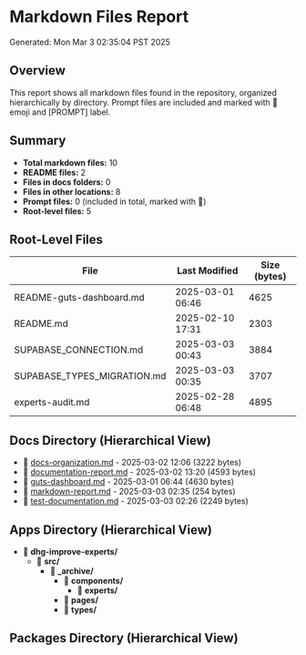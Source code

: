 # Markdown Files Report

Generated: Mon Mar  3 02:35:04 PST 2025

## Overview

This report shows all markdown files found in the repository, organized hierarchically by directory.
Prompt files are included and marked with 📜 emoji and [PROMPT] label.

## Summary

- **Total markdown files:** 10
- **README files:** 2
- **Files in docs folders:** 0
- **Files in other locations:** 8
- **Prompt files:** 0 (included in total, marked with 📜)
- **Root-level files:** 5

## Root-Level Files

| File | Last Modified | Size (bytes) |
|------|---------------|--------------|
| README-guts-dashboard.md | 2025-03-01 06:46 | 4625 |
| README.md | 2025-02-10 17:31 | 2303 |
| SUPABASE_CONNECTION.md | 2025-03-03 00:43 | 3884 |
| SUPABASE_TYPES_MIGRATION.md | 2025-03-03 00:35 | 3707 |
| experts-audit.md | 2025-02-28 06:48 | 4895 |

## Docs Directory (Hierarchical View)

- 📄 [docs-organization.md](/docs/docs-organization.md) - 2025-03-02 12:06 (3222 bytes)
- 📄 [documentation-report.md](/docs/documentation-report.md) - 2025-03-02 13:20 (4593 bytes)
- 📄 [guts-dashboard.md](/docs/guts-dashboard.md) - 2025-03-01 06:44 (4630 bytes)
- 📄 [markdown-report.md](/docs/markdown-report.md) - 2025-03-03 02:35 (254 bytes)
- 📄 [test-documentation.md](/docs/test-documentation.md) - 2025-03-03 02:26 (2249 bytes)

## Apps Directory (Hierarchical View)

- 📁 **dhg-improve-experts/**
  - 📁 **src/**
    - 📁 **_archive/**
      - 📁 **components/**
        - 📁 **experts/**
      - 📁 **pages/**
      - 📁 **types/**

## Packages Directory (Hierarchical View)

